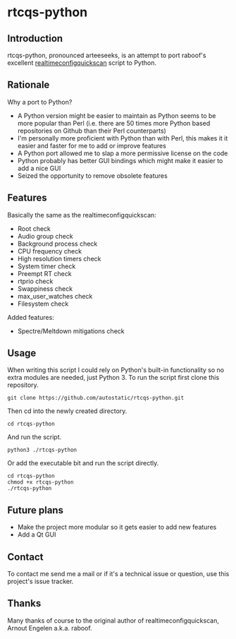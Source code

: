 # rtcqs-python

## Introduction

rtcqs-python, pronounced arteeseeks, is an attempt to port raboof's excellent [realtimeconfigquickscan](https://github.com/raboof/realtimeconfigquickscan) script to Python.

## Rationale

Why a port to Python?
- A Python version might be easier to maintain as Python seems to be more popular than Perl (i.e. there are 50 times more Python based repositories on Github than their Perl counterparts)
- I'm personally more proficient with Python than with Perl, this makes it it easier and faster for me to add or improve features
- A Python port allowed me to slap a more permissive license on the code
- Python probably has better GUI bindings which might make it easier to add a nice GUI
- Seized the opportunity to remove obsolete features

## Features

Basically the same as the realtimeconfigquickscan:
- Root check
- Audio group check
- Background process check
- CPU frequency check
- High resolution timers check
- System timer check
- Preempt RT check
- rtprio check
- Swappiness check
- max_user_watches check
- Filesystem check

Added features:
- Spectre/Meltdown mitigations check

## Usage

When writing this script I could rely on Python's built-in functionality so no extra modules are needed, just Python 3. To run the script first clone this repository.

```
git clone https://github.com/autostatic/rtcqs-python.git
```

Then cd into the newly created directory.

```
cd rtcqs-python
```

And run the script.

```
python3 ./rtcqs-python
```

Or add the executable bit and run the script directly.

```
cd rtcqs-python
chmod +x rtcqs-python
./rtcqs-python
```

## Future plans

- Make the project more modular so it gets easier to add new features
- Add a Qt GUI

## Contact

To contact me send me a mail or if it's a technical issue or question, use this project's issue tracker.

## Thanks

Many thanks of course to the original author of realtimeconfigquickscan, Arnout Engelen a.k.a. raboof.